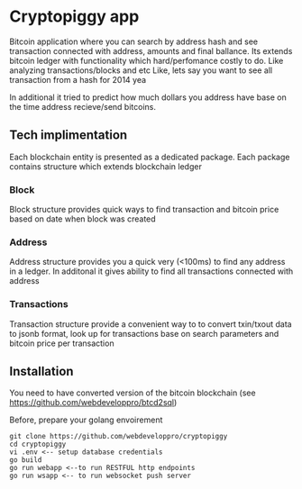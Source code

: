 # Cryptopiggy app

Bitcoin application where you can search by address hash and see transaction connected with address, amounts and final ballance.
Its extends bitcoin ledger with functionality which hard/perfomance costly to do. Like analyzing transactions/blocks and etc
Like, lets say you want to see all transaction from a hash <xxx> for 2014 yea

In additional it tried to predict how much dollars you address have base on the time address recieve/send bitcoins.


## Tech implimentation
Each blockchain entity is presented as a dedicated package. Each package contains structure which extends blockchain ledger

### Block
Block structure provides quick ways to find transaction and bitcoin price based on date when block was created

### Address
Address structure provides you a quick very (<100ms) to find any address in a ledger.
In additonal it gives ability to find all transactions connected with address

### Transactions
Transaction structure provide a convenient way to to convert txin/txout data to jsonb format, look up for transactions base on search parameters and bitcoin price per transaction


## Installation
You need to have converted version of the bitcoin blockchain (see https://github.com/webdeveloppro/btcd2sql)

Before, prepare your golang envoirement
```
git clone https://github.com/webdeveloppro/cryptopiggy
cd cryptopiggy
vi .env <-- setup database credentials 
go build
go run webapp <--to run RESTFUL http endpoints
go run wsapp <-- to run websocket push server
```
